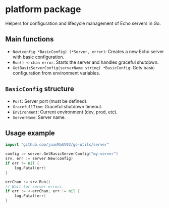 
# platform package

Helpers for configuration and lifecycle management of Echo servers in Go.

## Main functions
- `New(config *BasicConfig) (*Server, error)`: Creates a new Echo server with basic configuration.
- `Run() <-chan error`: Starts the server and handles graceful shutdown.
- `GetBasicServerConfig(serverName string) *BasicConfig`: Gets basic configuration from environment variables.

## `BasicConfig` structure
- `Port`: Server port (must be defined).
- `GracefullTime`: Graceful shutdown timeout.
- `Environment`: Current environment (dev, prod, etc).
- `ServerName`: Server name.

## Usage example
```go
import "github.com/juanMaAV92/go-utils/server"

config := server.GetBasicServerConfig("my-server")
srv, err := server.New(config)
if err != nil {
    log.Fatal(err)
}

errChan := srv.Run()
// Wait for server errors
if err := <-errChan; err != nil {
    log.Fatal(err)
}
```
